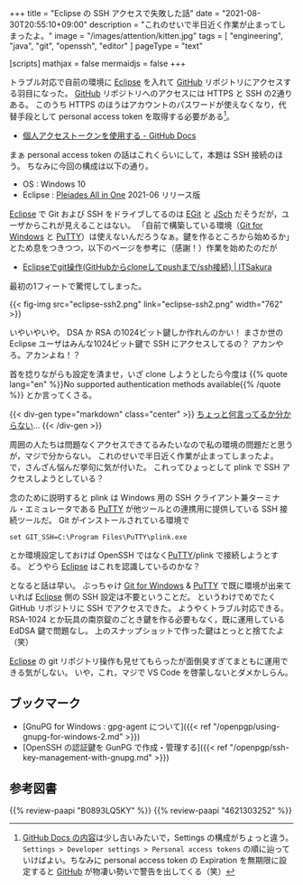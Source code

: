 +++
title = "Eclipse の SSH アクセスで失敗した話"
date =  "2021-08-30T20:55:10+09:00"
description = "これのせいで半日近く作業が止まってしまったよ。"
image = "/images/attention/kitten.jpg"
tags = [ "engineering", "java", "git", "openssh", "editor" ]
pageType = "text"

[scripts]
  mathjax = false
  mermaidjs = false
+++

トラブル対応で自前の環境に [Eclipse] を入れて [GitHub] リポジトリにアクセスする羽目になった。
[GitHub] リポジトリへのアクセスには HTTPS と SSH の2通りある。
このうち HTTPS のほうはアカウントのパスワードが使えなくなり，代替手段として personal access token を取得する必要がある[^pat1]。

[^pat1]: [GitHub Docs の内容](https://docs.github.com/ja/github/authenticating-to-github/keeping-your-account-and-data-secure/creating-a-personal-access-token "個人アクセストークンを使用する - GitHub Docs")は少し古いみたいで，Settings の構成がちょっと違う。 `Settings > Developer settings > Personal access tokens` の順に辿っていけばよい。ちなみに personal access token の Expiration を無期限に設定すると [GitHub] が物凄い勢いで警告を出してくる（笑）

- [個人アクセストークンを使用する - GitHub Docs](https://docs.github.com/ja/github/authenticating-to-github/keeping-your-account-and-data-secure/creating-a-personal-access-token)

まぁ personal access token の話はこれくらいにして，本題は SSH 接続のほう。
ちなみに今回の構成は以下の通り。

- OS : Windows 10
- Eclipse : [Pleiades All in One](https://mergedoc.osdn.jp/ "Java 開発環境 - Eclipse 日本語化 Pleiades プラグイン") 2021-06 リリース版

[Eclipse] で Git および SSH をドライブしてるのは [EGit](https://www.eclipse.org/egit/ "EGit | The Eclipse Foundation") と [JSch](http://www.jcraft.com/jsch/ "JSch - Java Secure Channel") だそうだが，ユーザからこれが見えることはない。
「自前で構築している環境（[Git for Windows] と [PuTTY]）は使えないんだろうなぁ。鍵を作るところから始めるか」とため息をつきつつ，以下のページを参考に（感謝！）作業を始めたのだが

- [Eclipseでgit操作(GitHubからcloneしてpushまで/ssh接続) | ITSakura](https://itsakura.com/eclipse-github-clone-push)

最初の1フィートで驚愕してしまった。

{{< fig-img src="eclipse-ssh2.png" link="eclipse-ssh2.png" width="762" >}}

いやいやいや。
DSA か RSA の1024ビット鍵しか作れんのかい！ まさか世の Eclipse ユーザはみんな1024ビット鍵で SSH にアクセスしてるの？ アカンやろ。アカンよね！？

首を捻りながらも設定を済ませ，いざ clone しようとしたら今度は {{% quote lang="en" %}}No supported authentication methods available{{% /quote %}} とか言ってくさる。

{{< div-gen type="markdown" class="center" >}}
[ちょっと何言ってるか分からない](https://dic.nicovideo.jp/a/%E3%81%A1%E3%82%87%E3%81%A3%E3%81%A8%E4%BD%95%E8%A8%80%E3%81%A3%E3%81%A6%E3%82%8B%E3%81%8B%E5%88%86%E3%81%8B%E3%82%89%E3%81%AA%E3%81%84)...
{{< /div-gen >}}

周囲の人たちは問題なくアクセスできてるみたいなので私の環境の問題だと思うが，マジで分からない。
これのせいで半日近く作業が止まってしまったよ。
で，さんざん悩んだ挙句に気が付いた。
これってひょっとして plink で SSH アクセスしようとしている？

念のために説明すると plink は Windows 用の SSH クライアント兼ターミナル・エミュレータである [PuTTY] が他ツールとの連携用に提供している SSH 接続ツールだ。
Git がインストールされている環境で

```
set GIT_SSH=C:\Program Files\PuTTY\plink.exe
```

とか環境設定しておけば OpenSSH ではなく[PuTTY]/plink で接続しようとする。
どうやら [Eclipse] はこれを認識しているのかな？

となると話は早い。
ぶっちゃけ [Git for Windows] & [PuTTY] で既に環境が出来ていれば [Eclipse] 側の SSH 設定は不要ということだ。
というわけでめでたく GitHub リポジトリに SSH でアクセスできた。
ようやくトラブル対応できる。
RSA-1024 とか玩具の南京錠のごとき鍵を作る必要もなく，既に運用している EdDSA 鍵で問題なし。
上のスナップショットで作った鍵はとっとと捨てたよ（笑）

[Eclipse] の git リポジトリ操作も見せてもらったが面倒臭すぎてまともに運用できる気がしない。
いや，これ，マジで VS Code を啓蒙しないとダメかしらん。

## ブックマーク

- [GnuPG for Windows : gpg-agent について]({{< ref "/openpgp/using-gnupg-for-windows-2.md" >}})
- [OpenSSH の認証鍵を GunPG で作成・管理する]({{< ref "/openpgp/ssh-key-management-with-gnupg.md" >}})

[Eclipse]: https://www.eclipse.org/ "Enabling Open Innovation & Collaboration | The Eclipse Foundation"
[GitHub]: https://github.com/
[Git for Windows]: https://gitforwindows.org/
[PuTTY]: https://www.chiark.greenend.org.uk/~sgtatham/putty/ "PuTTY: a free SSH and Telnet client"

## 参考図書

{{% review-paapi "B0893LQ5KY" %}} <!-- Spring Boot 2 入門 -->
{{% review-paapi "4621303252" %}} <!-- Effective Java 第3版 -->
